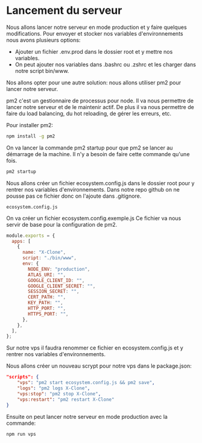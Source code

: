 # Lancement du serveur

Nous allons lancer notre serveur en mode production et y faire quelques modifications.
Pour envoyer et stocker nos variables d'environnements nous avons plusieurs options:

- Ajouter un fichier .env.prod dans le dossier root et y mettre nos variables.
- On peut ajouter nos variables dans .bashrc ou .zshrc et les charger dans notre script bin/www.

Nos allons opter pour une autre solution: nous allons utiliser pm2 pour lancer notre serveur.

pm2 c'est un gestionnaire de processus pour node.
Il va nous permettre de lancer notre serveur et de le maintenir actif.
De plus il va nous permettre de faire du load balancing, du hot reloading, de gérer les erreurs, etc.

Pour installer pm2:

```bash
npm install -g pm2
```

On va lancer la commande pm2 startup pour que pm2 se lancer au démarrage de la machine. Il n'y a besoin de faire cette commande qu'une fois.

```bash
pm2 startup
```

Nous allons créer un fichier ecosystem.config.js dans le dossier root pour y rentrer nos variables d'environnements.
Dans notre repo github on ne pousse pas ce fichier donc on l'ajoute dans .gitignore.

```.gitignore
ecosystem.config.js
```

On va créer un fichier ecosystem.config.exemple.js
Ce fichier va nous servir de base pour la configuration de pm2.

```js
module.exports = {
  apps: [
    {
      name: "X-Clone",
      script: "./bin/www",
      env: {
        NODE_ENV: "production",
        ATLAS_URI: "",
        GOOGLE_CLIENT_ID: "",
        GOOGLE_CLIENT_SECRET: "",
        SESSION_SECRET: "",
        CERT_PATH: "",
        KEY_PATH: "",
        HTTP_PORT: "",
        HTTPS_PORT: "",
      },
    },
  ],
};
```

Sur notre vps il faudra renommer ce fichier en ecosystem.config.js et y rentrer nos variables d'environnements.

Nous allons créer un nouveau scrypt pour notre vps dans le package.json:

```json
"scripts": {
    "vps": "pm2 start ecosystem.config.js && pm2 save",
    "logs": "pm2 logs X-Clone",
    "vps:stop": "pm2 stop X-Clone",
    "vps:restart": "pm2 restart X-Clone"
}
```

Ensuite on peut lancer notre serveur en mode production avec la commande:

```bash
npm run vps
```
